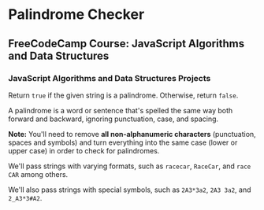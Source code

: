 
# Palindrome Checker
## FreeCodeCamp Course: JavaScript Algorithms and Data Structures
### JavaScript Algorithms and Data Structures Projects

Return  `true`  if the given string is a palindrome. Otherwise, return  `false`.

A  palindrome  is a word or sentence that's spelled the same way both forward and backward, ignoring punctuation, case, and spacing.

**Note:**  You'll need to remove  **all non-alphanumeric characters**  (punctuation, spaces and symbols) and turn everything into the same case (lower or upper case) in order to check for palindromes.

We'll pass strings with varying formats, such as  `racecar`,  `RaceCar`, and  `race CAR`  among others.

We'll also pass strings with special symbols, such as  `2A3*3a2`,  `2A3 3a2`, and  `2_A3*3#A2`.
